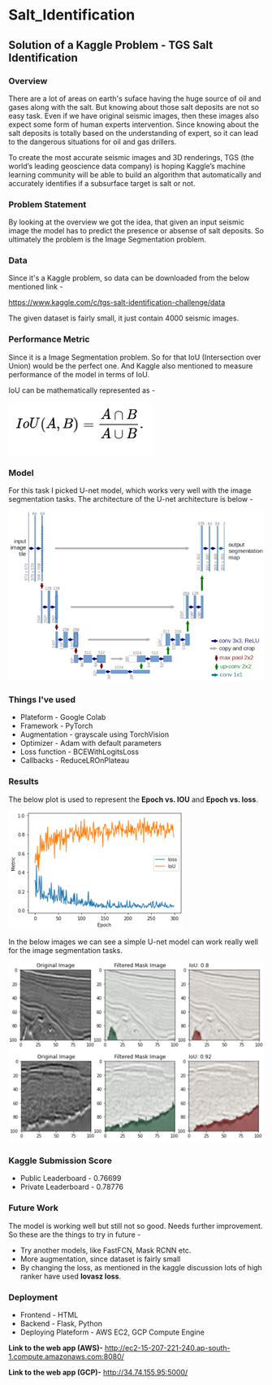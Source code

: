 # Salt_Identification

## Solution of a Kaggle Problem - TGS Salt Identification

### Overview

There are a lot of areas on earth's suface having the huge source of oil and gases along with the salt. But knowing about those salt deposits are not so easy task. Even if we have original seismic images, then these images also expect some form of human experts intervention. Since knowing about the salt deposits is totally based on the understanding of expert, so it can lead to the dangerous situations for oil and gas drillers.

To create the most accurate seismic images and 3D renderings, TGS (the world’s leading geoscience data company) is hoping Kaggle’s machine learning community will be able to build an algorithm that automatically and accurately identifies if a subsurface target is salt or not.

### Problem Statement

By looking at the overview we got the idea, that given an input seismic image the model has to predict the presence or absense of salt deposits. So ultimately the problem is the Image Segmentation problem.

### Data

Since it's a Kaggle problem, so data can be downloaded from the below mentioned link -

https://www.kaggle.com/c/tgs-salt-identification-challenge/data

The given dataset is fairly small, it just contain 4000 seismic images.

### Performance Metric

Since it is a Image Segmentation problem. So for that IoU (Intersection over Union) would be the perfect one. And Kaggle also mentioned to measure performance of the model in terms of IoU.

IoU can be mathematically represented as - 

![](Images/Capture120.PNG)

### Model 

For this task I picked U-net model, which works very well with the image segmentation tasks. The architecture of the U-net architecture is below - 

![](Images/Capture121.PNG)

### Things I've used
- Plateform - Google Colab
- Framework - PyTorch
- Augmentation - grayscale using TorchVision
- Optimizer - Adam with default parameters
- Loss function - BCEWithLogitsLoss
- Callbacks - ReduceLROnPlateau

### Results

The below plot is used to represent the **Epoch vs. IOU** and **Epoch vs. loss**.

![](Images/Capture123.PNG)

In the below images we can see a simple U-net model can work really well for the image segmentation tasks.

![](Images/Capture124.PNG)
![](Images/Capture125.PNG)

### Kaggle Submission Score
- Public Leaderboard - 0.76699
- Private Leaderboard - 0.78776

### Future Work

The model is working well but still not so good. Needs further improvement. So these are the things to try in future -
- Try another models, like FastFCN, Mask RCNN etc.
- More augmentation, since dataset is fairly small
- By changing the loss, as mentioned in the kaggle discussion lots of high ranker have used **lovasz loss**.

### Deployment

- Frontend - HTML
- Backend - Flask, Python
- Deploying Plateform - AWS EC2, GCP Compute Engine

**Link to the web app (AWS)-** http://ec2-15-207-221-240.ap-south-1.compute.amazonaws.com:8080/

**Link to the web app (GCP)-** http://34.74.155.95:5000/
